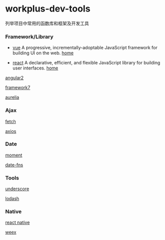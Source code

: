 # workplus-dev-tools
列举项目中常用的函数库和框架及开发工具

### Framework/Library

* [vue](https://github.com/vuejs/vue) A progressive, incrementally-adoptable JavaScript framework for building UI on the web. [home](http://vuejs.org)

* [react](https://github.com/facebook/react) A declarative, efficient, and flexible JavaScript library for building user interfaces. [home](https://facebook.github.io/react/)

[angular2](https://github.com/angular/angular)

[framework7](https://github.com/nolimits4web/Framework7)

[aurelia](https://github.com/aurelia/framework)

### Ajax

[fetch](https://github.com/github/fetch)

[axios](https://github.com/mzabriskie/axios)

### Date

[moment](https://github.com/moment/moment)

[date-fns](https://github.com/date-fns/date-fns)

### Tools

[underscore](https://github.com/jashkenas/underscore)

[lodash](https://github.com/lodash/lodash)

### Native

[react native](https://github.com/facebook/react-native)

[weex](https://github.com/alibaba/weex)